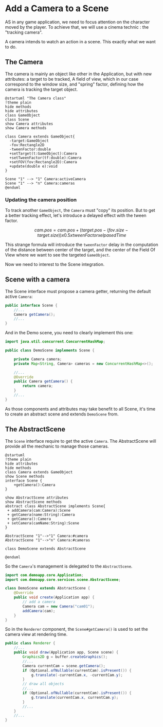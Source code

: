 # Add a Camera to a Scene

AS in any game application, we need to focus attention on the character moved by the player.
To achieve that, we will use a cinema technic : the "tracking camera".

A camera intends to watch an action in a scene. This exactly what we want to do.

## The Camera

The camera is mainly an object like other in the Application, but with new attributes: a target to be tracked,
A field of view, which in our case correspond to the window size, and "spring" factor, defining how the camera is
tracking
the target object.

```plantuml
@startuml "The Camera class"
!theme plain
hide methods
hide attributes
class GameObject
class Scene
show Camera attributes
show Camera methods

class Camera extends GameObject{
  -target:GameObject
  -fov:Rectangle2D
  -tweenFactor:double
  +setTarget(t:GameObject):Camera
  +setTweenFactor(tf:double):Camera
  +setFOV(fov:Rectangle2D):Camera
  +update(double e):void
}

Scene "1" --> "1" Camera:activeCamera
Scene "1" --> "n" Camera:cameras
@enduml
```

### Updating the camera position

To track another `GameObject`, the `Camera` must "copy" its position.
But to get a better tracking effect, let's introduce a delayed effect with the tween factor.

```math
cam.pos = cam.pos
        + (target.pos-(fov.size-target.size)) 
          x 0.5
          x tweenFactor
          x elpasedTime
```

This strange formula will introduce the `tweenFactor` delay in the computation of
the distance between center of the target, and the center of the Field Of View where we
want to see the targeted `GameObject`.

Now we need to interest to the Scene integration.

## Scene with a camera

The Scene interface must propose a camera getter, returning the default active `Camera`:

```java
public interface Scene {
    //...
    Camera getCamera();
    //...
}
```

And in the Demo scene, you need to clearly implement this one:

```java
import java.util.concurrent.ConcurrentHashMap;

public class DemoScene implements Scene {

    private Camera camera;
    private Map<String, Camera> cameras = new ConcurrentHashMap<>();

    //...
    @Override
    public Camera getCamera() {
        return camera;
    }
    //...
}
```

As those components and attributes may take benefit to all Scene, it's time to create an abstract scene and
extends `DemoScene` from.

## The AbstractScene

The `Scene` interface require to get the active `Camera`. The AbstractScene will provide all the mechanic to manage
those
cameras.

```plantuml
@startuml
!theme plain
hide attributes
hide methods
class Camera extends GameObject
show Scene methods
interface Scene {
    +getCamera():Camera
}

show AbstractScene attributes
show AbstractScene methods
abstract class AbstractScene implements Scene{
 + addCamera(cam:Camera):Scene
 + getCamera(name:String):Camera
 + getCamera():Camera
 + setCamera(camName:String):Scene 
}

AbstractScene "1"-->"1" Camera:#camera
AbstractScene "1"-->"n" Camera:#cameras

class DemoScene extends AbstractScene

@enduml
```

So the `Camera`'s management is delegated to the `AbstractScene`.

```java
import com.demoapp.core.Application;
import com.demoapp.core.services.scene.AbstractScene;

class DemoScene extends AbstractScene {
    @Override
    public void create(Application app) {
        // add a camera
        Camera cam = new Camera("cam01");
        addCamera(cam);
    }
}
```

So in the `Renderer` component, the `Scene#getCamera()` is used to set the camera view at rendering time.

```java
public class Renderer {
    //...
    public void draw(Application app, Scene scene) {
        Graphics2D g = buffer.createGraphics();
        //...
        Camera currentCam = scene.getCamera();
        if (Optional.ofNullable(currentCam).isPresent()) {
            g.translate(-currentCam.x, -currentCam.y);
        }
        // draw all objects
        //...
        if (Optional.ofNullable(currentCam).isPresent()) {
            g.translate(currentCam.x, currentCam.y);
        }
        //...
    }
    //...
}
```
